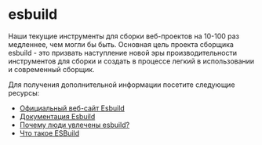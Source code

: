 # esbuild

Наши текущие инструменты для сборки веб-проектов на 10-100 раз медленнее, чем могли бы быть. Основная цель проекта сборщика esbuild - это призвать наступление новой эры производительности инструментов для сборки и создать в процессе легкий в использовании и современный сборщик.

Для получения дополнительной информации посетите следующие ресурсы:

- [Официальный веб-сайт Esbuild](https://esbuild.github.io/)
- [Документация Esbuild](https://esbuild.github.io/api/)
- [Почему люди увлечены esbuild?](https://www.youtube.com/watch?v=9XS_RA6zyyU)
- [Что такое ESBuild](https://www.youtube.com/watch?v=zy8vu8cbwf0)